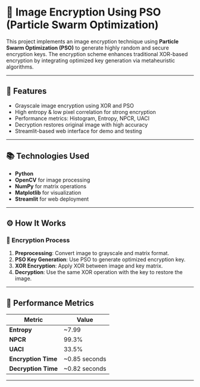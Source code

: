 # 🔐 Image Encryption Using PSO (Particle Swarm Optimization)

This project implements an image encryption technique using **Particle Swarm Optimization (PSO)** to generate highly random and secure encryption keys. The encryption scheme enhances traditional XOR-based encryption by integrating optimized key generation via metaheuristic algorithms.

---

## 📌 Features

- Grayscale image encryption using XOR and PSO
- High entropy & low pixel correlation for strong encryption
- Performance metrics: Histogram, Entropy, NPCR, UACI
- Decryption restores original image with high accuracy
- Streamlit-based web interface for demo and testing

---

## 📚 Technologies Used

- **Python**
- **OpenCV** for image processing
- **NumPy** for matrix operations
- **Matplotlib** for visualization
- **Streamlit** for web deployment

---

## ⚙️ How It Works

### 🔐 Encryption Process
1. **Preprocessing**: Convert image to grayscale and matrix format.
2. **PSO Key Generation**: Use PSO to generate optimized encryption key.
3. **XOR Encryption**: Apply XOR between image and key matrix.
4. **Decryption**: Use the same XOR operation with the key to restore the image.

---

## 🧪 Performance Metrics

| Metric           | Value                     |
|------------------|---------------------------|
| **Entropy**      | ~7.99                     |
| **NPCR**         | 99.3%                     |
| **UACI**         | 33.5%                     |
| **Encryption Time** | ~0.85 seconds         |
| **Decryption Time** | ~0.82 seconds         |

---

